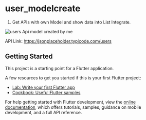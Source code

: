 # user_modelcreate
1. Get APIs with own Model and show data into List Integrate.
   
![users Api model created by me](https://github.com/iabdulwahab7/flutter-users_api/assets/76598467/014bcd69-3b1b-4b3c-9d6a-bf4cf861c3d9)

API Link: https://jsonplaceholder.typicode.com/users

## Getting Started

This project is a starting point for a Flutter application.

A few resources to get you started if this is your first Flutter project:

- [Lab: Write your first Flutter app](https://docs.flutter.dev/get-started/codelab)
- [Cookbook: Useful Flutter samples](https://docs.flutter.dev/cookbook)

For help getting started with Flutter development, view the
[online documentation](https://docs.flutter.dev/), which offers tutorials,
samples, guidance on mobile development, and a full API reference.
